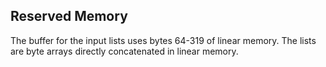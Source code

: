 ## Reserved Memory

The buffer for the input lists uses bytes 64-319 of linear memory. The lists are byte arrays directly concatenated in linear memory.
